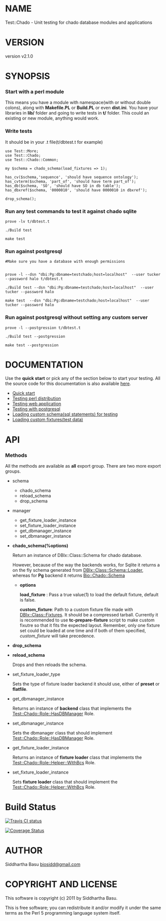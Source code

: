 # NAME

Test::Chado - Unit testing for chado database modules and applications

# VERSION

version v2.1.0

# SYNOPSIS

### Start with a perl module

This means you have a module with namespace(with or without double colons), along with __Makefile.PL__ or __Build.PL__ or even __dist.ini__. You have your libraries in
__lib/__ folder and going to write tests in __t/__ folder.
This could an existing or new module, anything would work.

### Write tests 

It should be in your .t file(t/dbtest.t for example)

    use Test::More;
    use Test::Chado;
    use Test::Chado::Common;

    my $schema = chado_schema(load_fixtures => 1);

    has_cv($schema,'sequence', 'should have sequence ontology');
    has_cvterm($schema, 'part_of', 'should have term part_of');
    has_db($schema, 'SO', 'should have SO in db table');
    has_dbxref($schema, '0000010', 'should have 0000010 in dbxref');

    drop_schema();

### Run any test commands to test it against chado sqlite

    prove -lv t/dbtest.t

    ./Build test 

    make test

### Run against postgresql

    #Make sure you have a database with enough permissions
    

    prove -l --dsn "dbi:Pg:dbname=testchado;host=localhost"  --user tucker --password halo t/dbtest.t

    ./Build test --dsn "dbi:Pg:dbname=testchado;host=localhost"  --user tucker --password halo

    make test  --dsn "dbi:Pg:dbname=testchado;host=localhost"  --user tucker --password halo

### Run against postgresql without setting any custom server

    prove -l --postgression t/dbtest.t

    ./Build test --postgression

    make test --postgression

# DOCUMENTATION

Use the __quick start__ or pick any of the section below to start your testing. All the source code for this documentation is also available [here](https://github.com/dictyBase/Test-Chado-Guides).

- [Quick start](http://search.cpan.org/perldoc?Test::Chado::Manual::QuickStart.pod) 
- [Testing perl distribution](http://search.cpan.org/perldoc?Test::Chado::Manual::TestingWithDistribution.pod) 
- [Testing web application](http://search.cpan.org/perldoc?Test::Chado::Manual::TestingWithWebApp.pod) 
- [Testing with postgresql](http://search.cpan.org/perldoc?Test::Chado::Manual::TestingWithPostgres) 
- [Loading custom schema(sql statements) for testing](http://search.cpan.org/perldoc?Test::Chado::Manual::TestingWithCustomSchema) 
- [Loading custom fixtures(test data)](http://search.cpan.org/perldoc?Test::Chado::Manual::TestingWithCustomFixtures) 

# API

### Methods

All the methods are available as __all__ export group. There are two more export groups.

- schema
    - chado\_schema
    - reload\_schema
    - drop\_schema
- manager
    - get\_fixture\_loader\_instance
    - set\_fixture\_loader\_instance
    - get\_dbmanager\_instance
    - set\_dbmanager\_instance

- __chado\_schema(%options)__

    Return an instance of DBIx::Class::Schema for chado database.

    However, because of the way the backends works, for Sqlite it returns a on the fly schema generated from [DBIx::Class::Schema::Loader](http://search.cpan.org/perldoc?DBIx::Class::Schema::Loader), whereas for __Pg__ backend it returns [Bio::Chado::Schema](http://search.cpan.org/perldoc?Bio::Chado::Schema)

    - __options__

        __load\_fixture__ : Pass a true value(1) to load the default fixture, default is false.

        __custom\_fixture__: Path to a custom fixture file made with [DBIx::Class::Fixtures](http://search.cpan.org/perldoc?DBIx::Class::Fixtures). It
        should be a compressed tarball. Currently it is recommended to use
        __tc-prepare-fixture__ script to make custom fixutre so that it fits the expected layout.
        Remember, only one fixture set could be loaded at one time and if both of them specified,
        _custom\_fixture_ will take precedence.

- __drop\_schema__
- __reload\_schema__

    Drops and then reloads the schema.

- set\_fixture\_loader\_type

    Sets the type of fixture loader backend it should use, either of __preset__ or __flatfile__.

- get\_dbmanager\_instance

    Returns an instance of __backend__ class that implements the
    [Test::Chado::Role::HasDBManager](http://search.cpan.org/perldoc?Test::Chado::Role::HasDBManager) Role. 

- set\_dbmanager\_instance

    Sets the dbmanager class that should implement [Test::Chado::Role::HasDBManager](http://search.cpan.org/perldoc?Test::Chado::Role::HasDBManager) Role.

- get\_fixture\_loader\_instance

    Returns an instance of __fixture loader__ class that implements the
    [Test::Chado::Role::Helper::WithBcs](http://search.cpan.org/perldoc?Test::Chado::Role::Helper::WithBcs) Role.

- set\_fixture\_loader\_instance

    Sets __fixture loader__ class that should implement the
    [Test::Chado::Role::Helper::WithBcs](http://search.cpan.org/perldoc?Test::Chado::Role::Helper::WithBcs) Role.

# Build Status

<a href='https://travis-ci.org/dictyBase/Test-Chado'>
  <img src='https://travis-ci.org/dictyBase/Test-Chado.png?branch=develop'
  alt='Travis CI status'/></a>

<a href='https://coveralls.io/r/dictyBase/Test-Chado'><img
src='https://coveralls.io/repos/dictyBase/Test-Chado/badge.png?branch=develop'
alt='Coverage Status' /></a>

# AUTHOR

Siddhartha Basu <biosidd@gmail.com>

# COPYRIGHT AND LICENSE

This software is copyright (c) 2011 by Siddhartha Basu.

This is free software; you can redistribute it and/or modify it under
the same terms as the Perl 5 programming language system itself.
